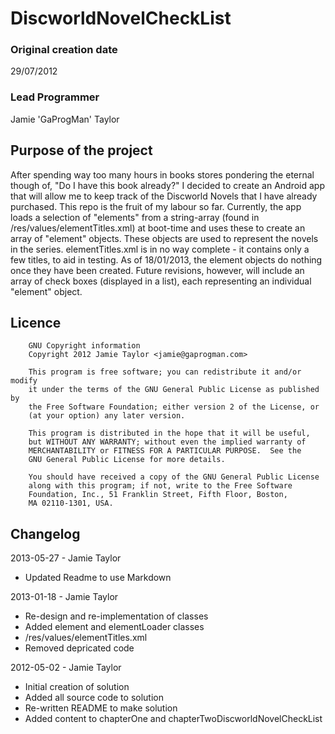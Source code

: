 # DiscworldNovelCheckList #

### Original creation date ###
29/07/2012

### Lead Programmer ###
Jamie 'GaProgMan' Taylor

## Purpose of the project ##
  After spending way too many hours in books stores pondering the eternal though of, "Do I have this book already?" I decided to create an Android app that will allow me to keep track of the Discworld Novels that I have already purchased.
  This repo is the fruit of my labour so far. Currently, the app loads a selection of "elements" from a string-array (found in /res/values/elementTitles.xml) at boot-time and uses these to create an array of "element" objects. These objects are used to represent the novels in the series.
  elementTitles.xml is in no way complete - it contains only a few titles, to aid in testing.
  As of 18/01/2013, the element objects do nothing once they have been created. Future revisions, however, will include an array of check boxes (displayed in a list), each representing an individual "element" object.

## Licence ##

		GNU Copyright information
		Copyright 2012 Jamie Taylor <jamie@gaprogman.com>

		This program is free software; you can redistribute it and/or modify
		it under the terms of the GNU General Public License as published by
		the Free Software Foundation; either version 2 of the License, or
		(at your option) any later version.

		This program is distributed in the hope that it will be useful,
		but WITHOUT ANY WARRANTY; without even the implied warranty of
		MERCHANTABILITY or FITNESS FOR A PARTICULAR PURPOSE.  See the
		GNU General Public License for more details.

		You should have received a copy of the GNU General Public License
		along with this program; if not, write to the Free Software
		Foundation, Inc., 51 Franklin Street, Fifth Floor, Boston,
		MA 02110-1301, USA.

## Changelog ##

2013-05-27 - Jamie Taylor
- Updated Readme to use Markdown

2013-01-18 - Jamie Taylor
- Re-design and re-implementation of classes
- Added element and elementLoader classes
- /res/values/elementTitles.xml
- Removed depricated code

2012-05-02 - Jamie Taylor
- Initial creation of solution
- Added all source code to solution
- Re-written README to make solution
- Added content to chapterOne and chapterTwoDiscworldNovelCheckList
